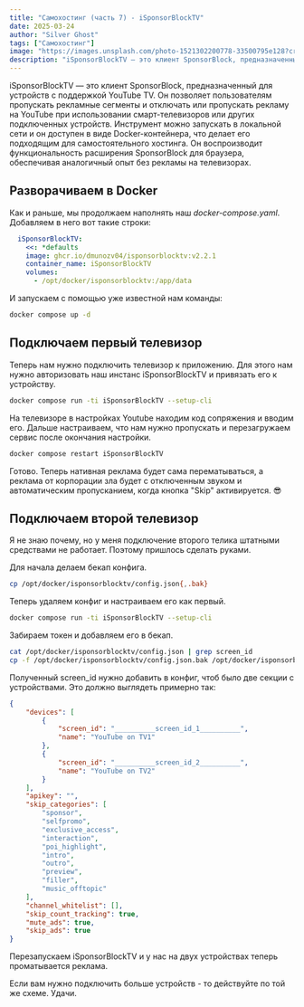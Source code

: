 ```yaml
---
title: "Самохостинг (часть 7) - iSponsorBlockTV"
date: 2025-03-24
author: "Silver Ghost"
tags: ["Самохостинг"]
image: "https://images.unsplash.com/photo-1521302200778-33500795e128?crop&#x3D;entropy&amp;cs&#x3D;tinysrgb&amp;fit&#x3D;max&amp;fm&#x3D;jpg&amp;ixid&#x3D;M3wxMTc3M3wwfDF8c2VhcmNofDJ8fHlvdXR1YmUlMjB2aWRlb3xlbnwwfHx8fDE3NDEwODYwNjZ8MA&amp;ixlib&#x3D;rb-4.0.3&amp;q&#x3D;80&amp;w&#x3D;2000"
description: "iSponsorBlockTV — это клиент SponsorBlock, предназначенный для устройств с поддержкой YouTube TV. Он позволяет пользователям пропускать рекламные сегменты и отключать или пропускать рекламу на YouTube при использовании смарт-телевизоров или других подключенных устройств. Инструмент можно запускать в локальной сети и он доступен в виде Docker-контейнера, что делает его подходящим для самостоятельного хостинга."
---
```


iSponsorBlockTV — это клиент SponsorBlock, предназначенный для устройств с поддержкой YouTube TV. Он позволяет пользователям пропускать рекламные сегменты и отключать или пропускать рекламу на YouTube при использовании смарт-телевизоров или других подключенных устройств. Инструмент можно запускать в локальной сети и он доступен в виде Docker-контейнера, что делает его подходящим для самостоятельного хостинга. Он воспроизводит функциональность расширения SponsorBlock для браузера, обеспечивая аналогичный опыт без рекламы на телевизорах.

## Разворачиваем в Docker

Как и раньше, мы продолжаем наполнять наш *docker-compose.yaml*. Добавляем в него вот такие строки:

```yaml
  iSponsorBlockTV:
    <<: *defaults
    image: ghcr.io/dmunozv04/isponsorblocktv:v2.2.1
    container_name: iSponsorBlockTV
    volumes:
      - /opt/docker/isponsorblocktv:/app/data
```

И запускаем с помощью уже известной нам команды:

```bash
docker compose up -d
```

## Подключаем первый телевизор

Теперь нам нужно подключить телевизор к приложению. Для этого нам нужно авторизовать наш инстанс iSponsorBlockTV и привязать его к устройству.

```bash
docker compose run -ti iSponsorBlockTV --setup-cli
```

На телевизоре в настройках Youtube находим код сопряжения и вводим его. Дальше настраиваем, что нам нужно пропускать и перезагружаем сервис после окончания настройки.

```bash
docker compose restart iSponsorBlockTV
```

Готово. Теперь нативная реклама будет сама перематываться, а реклама от корпорации зла будет с отключенным звуком и автоматическим пропусканием, когда кнопка "Skip" активируется. 😎

## Подключаем второй телевизор

Я не знаю почему, но у меня подключение второго телика штатными средствами не работает. Поэтому пришлось сделать руками.

Для начала делаем бекап конфига.

```bash
cp /opt/docker/isponsorblocktv/config.json{,.bak}
```

Теперь удаляем конфиг и настраиваем его как первый.

```bash
docker compose run -ti iSponsorBlockTV --setup-cli
```

Забираем токен и добавляем его в бекап.

```bash
cat /opt/docker/isponsorblocktv/config.json | grep screen_id
cp -f /opt/docker/isponsorblocktv/config.json.bak /opt/docker/isponsorblocktv/config.json
```

Полученный screen_id нужно добавить в конфиг, чтоб было две секции с устройствами. Это должно выглядеть примерно так:

```json
{
    "devices": [
        {
            "screen_id": "__________screen_id_1__________",
            "name": "YouTube on TV1"
        },
        {
            "screen_id": "__________screen_id_2__________",
            "name": "YouTube on TV2"
        }
    ],
    "apikey": "",
    "skip_categories": [
        "sponsor",
        "selfpromo",
        "exclusive_access",
        "interaction",
        "poi_highlight",
        "intro",
        "outro",
        "preview",
        "filler",
        "music_offtopic"
    ],
    "channel_whitelist": [],
    "skip_count_tracking": true,
    "mute_ads": true,
    "skip_ads": true
}
```

Перезапускаем iSponsorBlockTV и у нас на двух устройствах теперь проматывается реклама. 

Если вам нужно подключить больше устройств - то действуйте по той же схеме. Удачи.